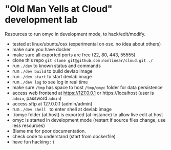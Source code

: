 # "Old Man Yells at Cloud" development lab

Resources to run omyc in development mode, to hack/edit/modify.

* tested at linux/ubuntu/osx (experimental on osx. no idea about others)
* make sure you have docker
* make sure all exported ports are free (22, 80, 443, 55555)
* clone this repo `git clone git@github.com:nonlinear/cloud.git ./`
* run `./dev` to known status and commands
* run `./dev build` to build devlab image
* run `./dev start` to start devlab image
* run `./dev log` to see log in real time
* make sure `/tmp` has space to host `/tmp/omyc` folder for data persistence 
* access web frontend at https://127.0.0.1 or https://localhost (user is `admin`, password `admin`)
* access sftp at 127.0.0.1 (admin/admin)
* run `./dev shell ` to enter shell at devlab image
* ./omyc folder (at host) is exported (at instance) to allow live edit at host
* omyc is started in development mode (restart if source files change, use less resources)
* Blame me for poor documentation.
* check code to understand (start from dockerfile)
* have fun hacking : )

